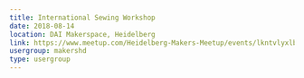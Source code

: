 ```yaml
---
title: International Sewing Workshop
date: 2018-08-14
location: DAI Makerspace, Heidelberg
link: https://www.meetup.com/Heidelberg-Makers-Meetup/events/lkntvlyxlbsb/
usergroup: makershd
type: usergroup
---
```

